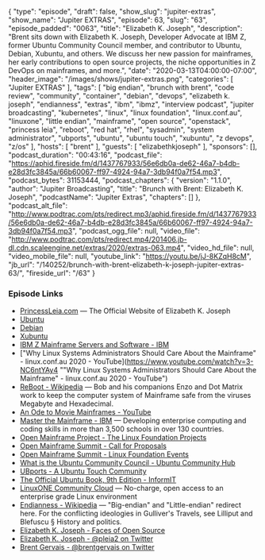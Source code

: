 {
  "type": "episode",
  "draft": false,
  "show_slug": "jupiter-extras",
  "show_name": "Jupiter EXTRAS",
  "episode": 63,
  "slug": "63",
  "episode_padded": "0063",
  "title": "Elizabeth K. Joseph",
  "description": "Brent sits down with Elizabeth K. Joseph, Developer Advocate at IBM Z, former Ubuntu Community Council member, and contributor to Ubuntu, Debian, Xubuntu, and others. We discuss her new passion for mainframes, her early contributions to open source projects, the niche opportunities in Z DevOps on mainframes, and more.",
  "date": "2020-03-13T04:00:00-07:00",
  "header_image": "/images/shows/jupiter-extras.png",
  "categories": [
    "Jupiter EXTRAS"
  ],
  "tags": [
    "big endian",
    "brunch with brent",
    "code review",
    "community",
    "container",
    "debian",
    "devops",
    "elizabeth k. joseph",
    "endianness",
    "extras",
    "ibm",
    "ibmz",
    "interview podcast",
    "jupiter broadcasting",
    "kubernetes",
    "linux",
    "linux foundation",
    "linux.conf.au",
    "linuxone",
    "little endian",
    "mainframe",
    "open source",
    "openstack",
    "princess leia",
    "reboot",
    "red hat",
    "rhel",
    "sysadmin",
    "system administrator",
    "ubports",
    "ubuntu",
    "ubuntu touch",
    "xubuntu",
    "z devops",
    "z/os"
  ],
  "hosts": [
    "brent"
  ],
  "guests": [
    "elizabethkjoseph"
  ],
  "sponsors": [],
  "podcast_duration": "00:43:16",
  "podcast_file": "https://aphid.fireside.fm/d/1437767933/56e6db0a-de62-46a7-b4db-e28d3fc3845a/66b60067-ff97-4924-94a7-3db94f0a7f54.mp3",
  "podcast_bytes": 31153444,
  "podcast_chapters": {
    "version": "1.1.0",
    "author": "Jupiter Broadcasting",
    "title": "Brunch with Brent: Elizabeth K. Joseph",
    "podcastName": "Jupiter Extras",
    "chapters": []
  },
  "podcast_alt_file": "http://www.podtrac.com/pts/redirect.mp3/aphid.fireside.fm/d/1437767933/56e6db0a-de62-46a7-b4db-e28d3fc3845a/66b60067-ff97-4924-94a7-3db94f0a7f54.mp3",
  "podcast_ogg_file": null,
  "video_file": "http://www.podtrac.com/pts/redirect.mp4/201406.jb-dl.cdn.scaleengine.net/extras/2020/extras-063.mp4",
  "video_hd_file": null,
  "video_mobile_file": null,
  "youtube_link": "https://youtu.be/jJ-8KZqH8cM",
  "jb_url": "/140252/brunch-with-brent-elizabeth-k-joseph-jupiter-extras-63/",
  "fireside_url": "/63"
}


### Episode Links

  * [PrincessLeia.com](https://princessleia.com/ "PrincessLeia.com") — The Official Website of Elizabeth K. Joseph
  * [Ubuntu](https://ubuntu.com/ "Ubuntu")
  * [Debian](https://www.debian.org/ "Debian")
  * [Xubuntu](https://xubuntu.org/ "Xubuntu")
  * [IBM Z Mainframe Servers and Software - IBM](https://www.ibm.com/it-infrastructure/z "IBM Z Mainframe Servers and Software - IBM")
  * ["Why Linux Systems Administrators Should Care About the Mainframe" - linux.conf.au 2020 - YouTube](https://www.youtube.com/watch?v=3-NC6ntYAy4 ""Why Linux Systems Administrators Should Care About the Mainframe" - linux.conf.au 2020 - YouTube")
  * [ReBoot - Wikipedia](https://en.wikipedia.org/wiki/ReBoot "ReBoot - Wikipedia") — Bob and his companions Enzo and Dot Matrix work to keep the computer system of Mainframe safe from the viruses Megabyte and Hexadecimal.
  * [An Ode to Movie Mainframes - YouTube](https://www.youtube.com/watch?v=Hcywf9mwF5U "An Ode to Movie Mainframes - YouTube")
  * [Master the Mainframe - IBM](https://www.ibm.com/it-infrastructure/z/education/master-the-mainframe "Master the Mainframe - IBM") — Developing enterprise computing and coding skills in more than 3,500 schools in over 130 countries.
  * [Open Mainframe Project - The Linux Foundation Projects](https://www.openmainframeproject.org/ "Open Mainframe Project - The Linux Foundation Projects")
  * [Open Mainframe Summit - Call for Proposals](https://events.linuxfoundation.org/open-mainframe-summit/program/cfp/ "Open Mainframe Summit - Call for Proposals")
  * [Open Mainframe Summit - Linux Foundation Events](https://events.linuxfoundation.org/open-mainframe-summit/ "Open Mainframe Summit - Linux Foundation Events")
  * [What is the Ubuntu Community Council - Ubuntu Community Hub](https://discourse.ubuntu.com/t/what-is-the-ubuntu-community-council/706 "What is the Ubuntu Community Council - Ubuntu Community Hub")
  * [UBports - A Ubuntu Touch Community](https://ubports.com/ "UBports - A Ubuntu Touch Community")
  * [The Official Ubuntu Book, 9th Edition - InformIT](https://www.informit.com/store/official-ubuntu-book-9780134513423 "The Official Ubuntu Book, 9th Edition - InformIT")
  * [LinuxONE Community Cloud](https://developer.ibm.com/linuxone/ "LinuxONE Community Cloud") — No-charge, open access to an enterprise grade Linux environment
  * [Endianness - Wikipedia](https://en.wikipedia.org/wiki/Endianness "Endianness - Wikipedia") — "Big-endian" and "Little-endian" redirect here. For the conflicting ideologies in Gulliver's Travels, see Lilliput and Blefuscu § History and politics.
  * [Elizabeth K. Joseph - Faces of Open Source](http://www.facesofopensource.com/elizabeth-joseph/ "Elizabeth K. Joseph - Faces of Open Source")
  * [Elizabeth K. Joseph - @pleia2 on Twitter](https://twitter.com/pleia2 "Elizabeth K. Joseph - @pleia2 on Twitter")
  * [Brent Gervais - @brentgervais on Twitter](https://twitter.com/brentgervais "Brent Gervais - @brentgervais on Twitter")


